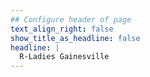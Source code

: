 ```yaml
---
## Configure header of page
text_align_right: false
show_title_as_headline: false
headline: |
  R-Ladies Gainesville
---
```


<!-- this is a subheadline -->